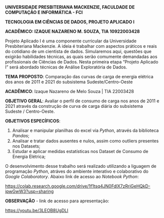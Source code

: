 **UNIVERSIDADE PRESBITERIANA MACKENZIE, FACULDADE DE COMPUTAÇÃO E INFORMÁTICA - FCI**

**TECNOLOGIA EM CIÊNCIAS DE DADOS, PROJETO APLICADO I**

**ACADÊMICO: IZAQUE NAZARENO M. SOUZA, TIA 10922003428**

Projeto Aplicado I é uma componente curricular da Universidade Presbiteriana Mackenzie. A ideia é trabalhar com aspectos práticos e reais do cotidiano de um cientista de dados. Simularemos aqui, questões que exigirão habilidades técnicas, as quais serão comumente demandadas aos profissionais de Ciências de Dados. Nesta primeira etapa “Projeto Aplicado I” será abordado técnicas de Análise Exploratória de Dados.

**TEMA PROPOSTO**: Comparação das curvas de carga de energia elétrica dos anos de 2011 e 2021 do subsistema Sudeste/Centro-Oeste


**ACADÊMICO**: Izaque Nazareno de Melo Souza | TIA 22003428

**OBJETIVO GERAL**: Avaliar o perfil de consumo de carga nos anos de 2011 e 2021 através da construção de curva de carga diária do subsistema Sudeste / Centro-Oeste.

**OBJETIVOS ESPECÍFICOS**:
1. Analisar e manipular planilhas do excel via *Python*, através da biblioteca *Pandas*;
2. Analisar e tratar dados ausentes e nulos, assim como outliers presentes nos Datasets;
3. Estudar e aplicar medidas estatísticas nos Dataset de Consumo de Energia Elétrica;

O desenvolvimento desse trabalho será realizado utilizando a liguagem de programação *Python*, atráves do ambiente interativo e colaborativo do *Google Colaboratory*. Abaixo link de acesso ao *Notebook Python*:

https://colab.research.google.com/drive/1f1tsq4JN0FdlX7zRriGeHQkD-ipwGwW3?usp=sharing

**OBSERVAÇÃO** -  link de acesso para apresentação:

https://youtu.be/3LEOB8UgDLI
